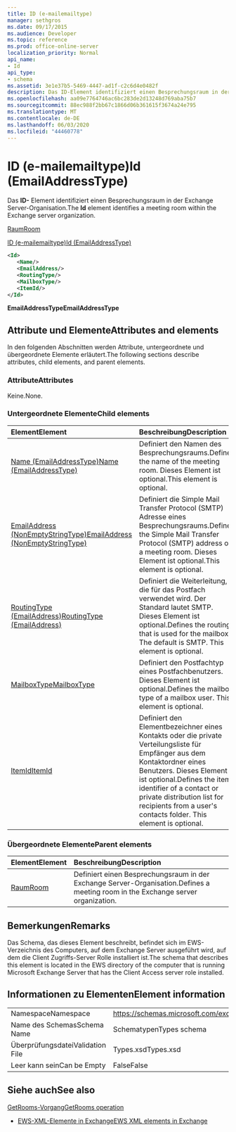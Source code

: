 ```yaml
---
title: ID (e-mailemailtype)
manager: sethgros
ms.date: 09/17/2015
ms.audience: Developer
ms.topic: reference
ms.prod: office-online-server
localization_priority: Normal
api_name:
- Id
api_type:
- schema
ms.assetid: 3e1e37b5-5469-4447-ad1f-c2c6d4e0482f
description: Das ID-Element identifiziert einen Besprechungsraum in der Exchange Server-Organisation.
ms.openlocfilehash: aa09e7764746ac6bc283de2d13248d769aba75b7
ms.sourcegitcommit: 88ec988f2bb67c1866d06b361615f3674a24e795
ms.translationtype: MT
ms.contentlocale: de-DE
ms.lasthandoff: 06/03/2020
ms.locfileid: "44460778"
---
```

# <a name="id-emailaddresstype"></a><span data-ttu-id="ce7ea-103">ID (e-mailemailtype)</span><span class="sxs-lookup"><span data-stu-id="ce7ea-103">Id (EmailAddressType)</span></span>

<span data-ttu-id="ce7ea-104">Das **ID-** Element identifiziert einen Besprechungsraum in der Exchange Server-Organisation.</span><span class="sxs-lookup"><span data-stu-id="ce7ea-104">The **Id** element identifies a meeting room within the Exchange server organization.</span></span> 
  
[<span data-ttu-id="ce7ea-105">Raum</span><span class="sxs-lookup"><span data-stu-id="ce7ea-105">Room</span></span>](room.md)
  
[<span data-ttu-id="ce7ea-106">ID (e-mailemailtype)</span><span class="sxs-lookup"><span data-stu-id="ce7ea-106">Id (EmailAddressType)</span></span>](id-emailaddresstype.md)
  
```xml
<Id>
   <Name/>
   <EmailAddress/>
   <RoutingType/>
   <MailboxType/>
   <ItemId/>
</Id>
```

 <span data-ttu-id="ce7ea-107">**EmailAddressType**</span><span class="sxs-lookup"><span data-stu-id="ce7ea-107">**EmailAddressType**</span></span>
## <a name="attributes-and-elements"></a><span data-ttu-id="ce7ea-108">Attribute und Elemente</span><span class="sxs-lookup"><span data-stu-id="ce7ea-108">Attributes and elements</span></span>

<span data-ttu-id="ce7ea-109">In den folgenden Abschnitten werden Attribute, untergeordnete und übergeordnete Elemente erläutert.</span><span class="sxs-lookup"><span data-stu-id="ce7ea-109">The following sections describe attributes, child elements, and parent elements.</span></span>
  
### <a name="attributes"></a><span data-ttu-id="ce7ea-110">Attribute</span><span class="sxs-lookup"><span data-stu-id="ce7ea-110">Attributes</span></span>

<span data-ttu-id="ce7ea-111">Keine.</span><span class="sxs-lookup"><span data-stu-id="ce7ea-111">None.</span></span>
  
### <a name="child-elements"></a><span data-ttu-id="ce7ea-112">Untergeordnete Elemente</span><span class="sxs-lookup"><span data-stu-id="ce7ea-112">Child elements</span></span>

|<span data-ttu-id="ce7ea-113">**Element**</span><span class="sxs-lookup"><span data-stu-id="ce7ea-113">**Element**</span></span>|<span data-ttu-id="ce7ea-114">**Beschreibung**</span><span class="sxs-lookup"><span data-stu-id="ce7ea-114">**Description**</span></span>|
|:-----|:-----|
|[<span data-ttu-id="ce7ea-115">Name (EmailAddressType)</span><span class="sxs-lookup"><span data-stu-id="ce7ea-115">Name (EmailAddressType)</span></span>](name-emailaddresstype.md) <br/> |<span data-ttu-id="ce7ea-116">Definiert den Namen des Besprechungsraums.</span><span class="sxs-lookup"><span data-stu-id="ce7ea-116">Defines the name of the meeting room.</span></span> <span data-ttu-id="ce7ea-117">Dieses Element ist optional.</span><span class="sxs-lookup"><span data-stu-id="ce7ea-117">This element is optional.</span></span>  <br/> |
|[<span data-ttu-id="ce7ea-118">EmailAddress (NonEmptyStringType)</span><span class="sxs-lookup"><span data-stu-id="ce7ea-118">EmailAddress (NonEmptyStringType)</span></span>](emailaddress-nonemptystringtype.md) <br/> |<span data-ttu-id="ce7ea-119">Definiert die Simple Mail Transfer Protocol (SMTP) Adresse eines Besprechungsraums.</span><span class="sxs-lookup"><span data-stu-id="ce7ea-119">Defines the Simple Mail Transfer Protocol (SMTP) address of a meeting room.</span></span> <span data-ttu-id="ce7ea-120">Dieses Element ist optional.</span><span class="sxs-lookup"><span data-stu-id="ce7ea-120">This element is optional.</span></span>  <br/> |
|[<span data-ttu-id="ce7ea-121">RoutingType (EmailAddress)</span><span class="sxs-lookup"><span data-stu-id="ce7ea-121">RoutingType (EmailAddress)</span></span>](routingtype-emailaddress.md) <br/> |<span data-ttu-id="ce7ea-p103">Definiert die Weiterleitung, die für das Postfach verwendet wird. Der Standard lautet SMTP. Dieses Element ist optional.</span><span class="sxs-lookup"><span data-stu-id="ce7ea-p103">Defines the routing that is used for the mailbox. The default is SMTP. This element is optional.</span></span>  <br/> |
|[<span data-ttu-id="ce7ea-125">MailboxType</span><span class="sxs-lookup"><span data-stu-id="ce7ea-125">MailboxType</span></span>](mailboxtype.md) <br/> |<span data-ttu-id="ce7ea-p104">Definiert den Postfachtyp eines Postfachbenutzers. Dieses Element ist optional.</span><span class="sxs-lookup"><span data-stu-id="ce7ea-p104">Defines the mailbox type of a mailbox user. This element is optional.</span></span>  <br/> |
|[<span data-ttu-id="ce7ea-128">ItemId</span><span class="sxs-lookup"><span data-stu-id="ce7ea-128">ItemId</span></span>](itemid.md) <br/> |<span data-ttu-id="ce7ea-p105">Definiert den Elementbezeichner eines Kontakts oder die private Verteilungsliste für Empfänger aus dem Kontaktordner eines Benutzers. Dieses Element ist optional.</span><span class="sxs-lookup"><span data-stu-id="ce7ea-p105">Defines the item identifier of a contact or private distribution list for recipients from a user's contacts folder. This element is optional.</span></span>  <br/> |
   
### <a name="parent-elements"></a><span data-ttu-id="ce7ea-131">Übergeordnete Elemente</span><span class="sxs-lookup"><span data-stu-id="ce7ea-131">Parent elements</span></span>

|<span data-ttu-id="ce7ea-132">**Element**</span><span class="sxs-lookup"><span data-stu-id="ce7ea-132">**Element**</span></span>|<span data-ttu-id="ce7ea-133">**Beschreibung**</span><span class="sxs-lookup"><span data-stu-id="ce7ea-133">**Description**</span></span>|
|:-----|:-----|
|[<span data-ttu-id="ce7ea-134">Raum</span><span class="sxs-lookup"><span data-stu-id="ce7ea-134">Room</span></span>](room.md) <br/> |<span data-ttu-id="ce7ea-135">Definiert einen Besprechungsraum in der Exchange Server-Organisation.</span><span class="sxs-lookup"><span data-stu-id="ce7ea-135">Defines a meeting room in the Exchange server organization.</span></span>  <br/> |
   
## <a name="remarks"></a><span data-ttu-id="ce7ea-136">Bemerkungen</span><span class="sxs-lookup"><span data-stu-id="ce7ea-136">Remarks</span></span>

<span data-ttu-id="ce7ea-137">Das Schema, das dieses Element beschreibt, befindet sich im EWS-Verzeichnis des Computers, auf dem Exchange Server ausgeführt wird, auf dem die Client Zugriffs-Server Rolle installiert ist.</span><span class="sxs-lookup"><span data-stu-id="ce7ea-137">The schema that describes this element is located in the EWS directory of the computer that is running Microsoft Exchange Server that has the Client Access server role installed.</span></span>
  
## <a name="element-information"></a><span data-ttu-id="ce7ea-138">Informationen zu Elementen</span><span class="sxs-lookup"><span data-stu-id="ce7ea-138">Element information</span></span>

|||
|:-----|:-----|
|<span data-ttu-id="ce7ea-139">Namespace</span><span class="sxs-lookup"><span data-stu-id="ce7ea-139">Namespace</span></span>  <br/> |https://schemas.microsoft.com/exchange/services/2006/types  <br/> |
|<span data-ttu-id="ce7ea-140">Name des Schemas</span><span class="sxs-lookup"><span data-stu-id="ce7ea-140">Schema Name</span></span>  <br/> |<span data-ttu-id="ce7ea-141">Schematypen</span><span class="sxs-lookup"><span data-stu-id="ce7ea-141">Types schema</span></span>  <br/> |
|<span data-ttu-id="ce7ea-142">Überprüfungsdatei</span><span class="sxs-lookup"><span data-stu-id="ce7ea-142">Validation File</span></span>  <br/> |<span data-ttu-id="ce7ea-143">Types.xsd</span><span class="sxs-lookup"><span data-stu-id="ce7ea-143">Types.xsd</span></span>  <br/> |
|<span data-ttu-id="ce7ea-144">Leer kann sein</span><span class="sxs-lookup"><span data-stu-id="ce7ea-144">Can be Empty</span></span>  <br/> |<span data-ttu-id="ce7ea-145">False</span><span class="sxs-lookup"><span data-stu-id="ce7ea-145">False</span></span>  <br/> |
   
## <a name="see-also"></a><span data-ttu-id="ce7ea-146">Siehe auch</span><span class="sxs-lookup"><span data-stu-id="ce7ea-146">See also</span></span>



[<span data-ttu-id="ce7ea-147">GetRooms-Vorgang</span><span class="sxs-lookup"><span data-stu-id="ce7ea-147">GetRooms operation</span></span>](getrooms-operation.md)


- [<span data-ttu-id="ce7ea-148">EWS-XML-Elemente in Exchange</span><span class="sxs-lookup"><span data-stu-id="ce7ea-148">EWS XML elements in Exchange</span></span>](ews-xml-elements-in-exchange.md)

